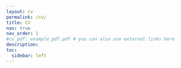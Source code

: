 ```yaml
---
layout: cv
permalink: /cv/
title: CV
nav: true
nav_order: 1
#cv_pdf: example_pdf.pdf # you can also use external links here
description: 
toc:
  sidebar: left
---
```


